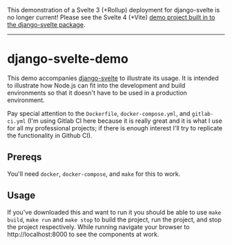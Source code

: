 This demonstration of a Svelte 3 (+Rollup) deployment for django-svelte is no longer current! Please see the Svelte 4 (+Vite) [demo project built in to the django-svelte package](https://github.com/thismatters/django-svelte/tree/main/demo_project).


---

# django-svelte-demo

This demo accompanies [django-svelte](https://github.com/thismatters/django-svelte) to illustrate its usage. It is intended to illustrate how Node.js can fit into the development and build environments so that it doesn't have to be used in a production environment.

Pay special attention to the `Dockerfile`, `docker-compose.yml`, and `gitlab-ci.yml` (I'm using Gitlab CI here because it is really great and it is what I use for all my professional projects; if there is enough interest I'll try to replicate the functionality in Github CI).

## Prereqs

You'll need `docker`, `docker-compose`, and `make` for this to work.

## Usage

If you've downloaded this and want to run it you should be able to use `make build`, `make run` and `make stop` to build the project, run the project, and stop the project respectively. While running navigate your browser to http://localhost:8000 to see the components at work.
